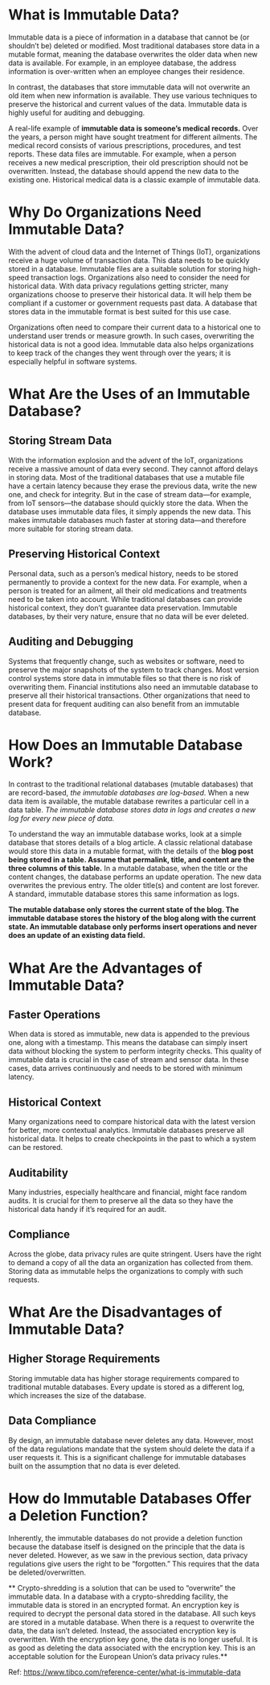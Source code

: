 # What is Immutable Data?

Immutable data is a piece of information in a database that cannot be (or shouldn’t be) deleted or modified. Most traditional databases store data in a mutable format,
meaning the database overwrites the older data when new data is available. For example, in an employee database, the address information is over-written when an employee
changes their residence.

In contrast, the databases that store immutable data will not overwrite an old item when new information is available. They use various techniques 
to preserve the historical and current values of the data. Immutable data is highly useful for auditing and debugging.

A real-life example of **immutable data is someone’s medical records.** Over the years, a person might have sought treatment for different ailments. 
The medical record consists of various prescriptions, procedures, and test reports. These data files are immutable. For example, when a person receives a
new medical prescription, their old prescription should not be overwritten. Instead, the database should append the new data to the existing one. Historical
medical data is a classic example of immutable data.

# Why Do Organizations Need Immutable Data?
With the advent of cloud data and the Internet of Things (IoT), organizations receive a huge volume of transaction data. This data needs to be quickly stored in 
a database. Immutable files are a suitable solution for storing high-speed transaction logs. Organizations also need to consider the need for historical data. 
With data privacy regulations getting stricter, many organizations choose to preserve their historical data. It will help them be compliant if a customer 
or government requests past data. A database that stores data in the immutable format is best suited for this use case.

Organizations often need to compare their current data to a historical one to understand user trends or measure growth. In such cases, overwriting 
the historical data is not a good idea. Immutable data also helps organizations to keep track of the changes they went through over the years; it is especially
helpful in software systems.


# What Are the Uses of an Immutable Database?

## Storing Stream Data
With the information explosion and the advent of the IoT, organizations receive a massive amount of data every second. They cannot afford delays in
storing data. Most of the traditional databases that use a mutable file have a certain latency because they erase the previous data, write the new one, 
and check for integrity. But in the case of stream data—for example, from IoT sensors—the database should quickly store the data. When the database uses 
immutable data files, it simply appends the new data. This makes immutable databases much faster at storing data—and therefore more suitable for storing 
stream data.

## Preserving Historical Context
Personal data, such as a person’s medical history, needs to be stored permanently to provide a context for the new data. For example, when a person is 
treated for an ailment, all their old medications and treatments need to be taken into account. While traditional databases can provide historical
context, they don’t guarantee data preservation. Immutable databases, by their very nature, ensure that no data will be ever deleted.

## Auditing and Debugging
Systems that frequently change, such as websites or software, need to preserve the major snapshots of the system to track changes. Most version control systems
store data in immutable files so that there is no risk of overwriting them. Financial institutions also need an immutable database to preserve all their historical 
transactions. Other organizations that need to present data for frequent auditing can also benefit from an immutable database.

# How Does an Immutable Database Work?
In contrast to the traditional relational databases (mutable databases) that are record-based, *the immutable databases are log-based*. When a new data item is available, 
the mutable database rewrites a particular cell in a data table. *The immutable database stores data in logs and creates a new log for every new piece of data.*

To understand the way an immutable database works, look at a simple database that stores details of a blog article. A classic relational database would store 
this data in a mutable format, with the details of the **blog post being stored in a table. Assume that permalink, title, and content are the three columns of 
this table.** In a mutable database, when the title or the content changes, the database performs an update operation. The new data overwrites the previous entry. 
The older title(s) and content are lost forever. A standard, immutable database stores this same information as logs.

**The mutable database only stores the current state of the blog. The immutable database stores the history of the blog along with the current state.
An immutable database only performs insert operations and never does an update of an existing data field.**

# What Are the Advantages of Immutable Data?
## Faster Operations
When data is stored as immutable, new data is appended to the previous one, along with a timestamp. This means the database can simply insert data without blocking the 
system to perform integrity checks. This quality of immutable data is crucial in the case of stream and sensor data. In these cases, data arrives continuously and 
needs to be stored with minimum latency.

## Historical Context
Many organizations need to compare historical data with the latest version for better, more contextual analytics. Immutable databases preserve all historical data. It helps to 
create checkpoints in the past to which a system can be restored.

## Auditability
Many industries, especially healthcare and financial, might face random audits. It is crucial for them to preserve all the data so they have the historical data handy
if it’s required for an audit.

## Compliance
Across the globe, data privacy rules are quite stringent. Users have the right to demand a copy of all the data an organization has collected from them. Storing data as
immutable helps the organizations to comply with such requests.


# What Are the Disadvantages of Immutable Data?
## Higher Storage Requirements
Storing immutable data has higher storage requirements compared to traditional mutable databases. Every update is stored as a different log, 
which increases the size of the database.

## Data Compliance
By design, an immutable database never deletes any data. However, most of the data regulations mandate that the system should delete the data if a user requests it. 
This is a significant challenge for immutable databases built on the assumption that no data is ever deleted.

# How do Immutable Databases Offer a Deletion Function?

Inherently, the immutable databases do not provide a deletion function because the database itself is designed on the principle that the data is never deleted. 
However, as we saw in the previous section, data privacy regulations give users the right to be “forgotten.” This requires that the data be deleted/overwritten.

** Crypto-shredding is a solution that can be used to “overwrite” the immutable data. In a database with a crypto-shredding facility, the immutable data is stored in an encrypted format. 
An encryption key is required to decrypt the personal data stored in the database. All such keys are stored in a mutable database. When there is a request to overwrite the data, the
data isn’t deleted. Instead, the associated encryption key is overwritten. With the encryption key gone, the data is no longer useful. It is as good as deleting the data associated 
with the encryption key. This is an acceptable solution for the European Union’s data privacy rules.**

Ref: https://www.tibco.com/reference-center/what-is-immutable-data